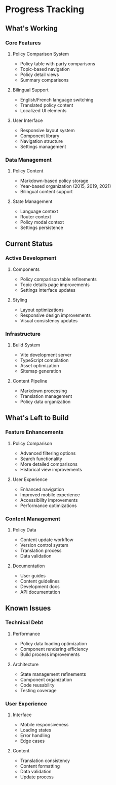 # Progress Tracking

## What's Working

### Core Features

1. Policy Comparison System

   - Policy table with party comparisons
   - Topic-based navigation
   - Policy detail views
   - Summary comparisons

2. Bilingual Support

   - English/French language switching
   - Translated policy content
   - Localized UI elements

3. User Interface
   - Responsive layout system
   - Component library
   - Navigation structure
   - Settings management

### Data Management

1. Policy Content

   - Markdown-based policy storage
   - Year-based organization (2015, 2019, 2021)
   - Bilingual content support

2. State Management
   - Language context
   - Router context
   - Policy modal context
   - Settings persistence

## Current Status

### Active Development

1. Components

   - Policy comparison table refinements
   - Topic details page improvements
   - Settings interface updates

2. Styling
   - Layout optimizations
   - Responsive design improvements
   - Visual consistency updates

### Infrastructure

1. Build System

   - Vite development server
   - TypeScript compilation
   - Asset optimization
   - Sitemap generation

2. Content Pipeline
   - Markdown processing
   - Translation management
   - Policy data organization

## What's Left to Build

### Feature Enhancements

1. Policy Comparison

   - Advanced filtering options
   - Search functionality
   - More detailed comparisons
   - Historical view improvements

2. User Experience
   - Enhanced navigation
   - Improved mobile experience
   - Accessibility improvements
   - Performance optimizations

### Content Management

1. Policy Data

   - Content update workflow
   - Version control system
   - Translation process
   - Data validation

2. Documentation
   - User guides
   - Content guidelines
   - Development docs
   - API documentation

## Known Issues

### Technical Debt

1. Performance

   - Policy data loading optimization
   - Component rendering efficiency
   - Build process improvements

2. Architecture
   - State management refinements
   - Component organization
   - Code reusability
   - Testing coverage

### User Experience

1. Interface

   - Mobile responsiveness
   - Loading states
   - Error handling
   - Edge cases

2. Content
   - Translation consistency
   - Content formatting
   - Data validation
   - Update process
